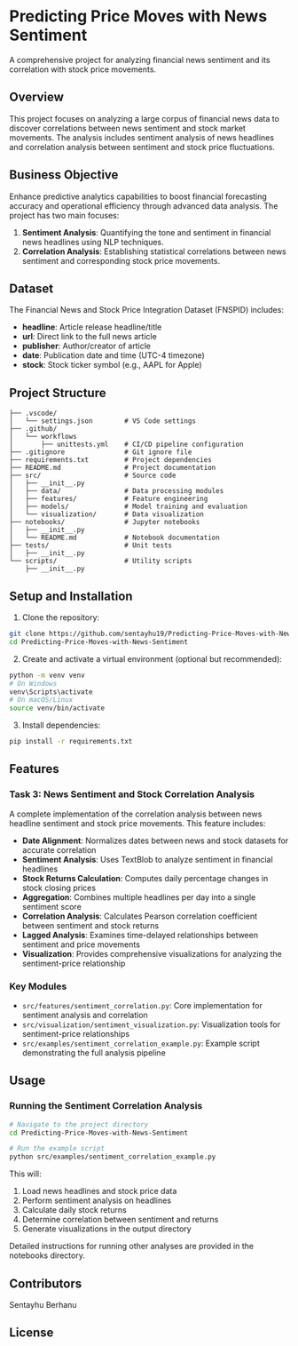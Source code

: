 # Predicting Price Moves with News Sentiment

A comprehensive project for analyzing financial news sentiment and its correlation with stock price movements.

## Overview

This project focuses on analyzing a large corpus of financial news data to discover correlations between news sentiment and stock market movements. The analysis includes sentiment analysis of news headlines and correlation analysis between sentiment and stock price fluctuations.

## Business Objective

Enhance predictive analytics capabilities to boost financial forecasting accuracy and operational efficiency through advanced data analysis. The project has two main focuses:

1. **Sentiment Analysis**: Quantifying the tone and sentiment in financial news headlines using NLP techniques.
2. **Correlation Analysis**: Establishing statistical correlations between news sentiment and corresponding stock price movements.

## Dataset

The Financial News and Stock Price Integration Dataset (FNSPID) includes:

- **headline**: Article release headline/title
- **url**: Direct link to the full news article
- **publisher**: Author/creator of article
- **date**: Publication date and time (UTC-4 timezone)
- **stock**: Stock ticker symbol (e.g., AAPL for Apple)

## Project Structure

```
├── .vscode/
│   └── settings.json        # VS Code settings
├── .github/
│   └── workflows
│       ├── unittests.yml    # CI/CD pipeline configuration
├── .gitignore               # Git ignore file
├── requirements.txt         # Project dependencies
├── README.md                # Project documentation
├── src/                     # Source code
│   ├── __init__.py
│   ├── data/                # Data processing modules
│   ├── features/            # Feature engineering
│   ├── models/              # Model training and evaluation
│   └── visualization/       # Data visualization
├── notebooks/               # Jupyter notebooks
│   ├── __init__.py
│   └── README.md            # Notebook documentation
├── tests/                   # Unit tests
│   ├── __init__.py
└── scripts/                 # Utility scripts
    ├── __init__.py
```

## Setup and Installation

1. Clone the repository:

```bash
git clone https://github.com/sentayhu19/Predicting-Price-Moves-with-News-Sentiment.git
cd Predicting-Price-Moves-with-News-Sentiment
```

2. Create and activate a virtual environment (optional but recommended):

```bash
python -m venv venv
# On Windows
venv\Scripts\activate
# On macOS/Linux
source venv/bin/activate
```

3. Install dependencies:

```bash
pip install -r requirements.txt
```

## Features

### Task 3: News Sentiment and Stock Correlation Analysis

A complete implementation of the correlation analysis between news headline sentiment and stock price movements. This feature includes:

- **Date Alignment**: Normalizes dates between news and stock datasets for accurate correlation
- **Sentiment Analysis**: Uses TextBlob to analyze sentiment in financial headlines
- **Stock Returns Calculation**: Computes daily percentage changes in stock closing prices
- **Aggregation**: Combines multiple headlines per day into a single sentiment score
- **Correlation Analysis**: Calculates Pearson correlation coefficient between sentiment and stock returns
- **Lagged Analysis**: Examines time-delayed relationships between sentiment and price movements
- **Visualization**: Provides comprehensive visualizations for analyzing the sentiment-price relationship

### Key Modules

- `src/features/sentiment_correlation.py`: Core implementation for sentiment analysis and correlation
- `src/visualization/sentiment_visualization.py`: Visualization tools for sentiment-price relationships
- `src/examples/sentiment_correlation_example.py`: Example script demonstrating the full analysis pipeline

## Usage

### Running the Sentiment Correlation Analysis

```bash
# Navigate to the project directory
cd Predicting-Price-Moves-with-News-Sentiment

# Run the example script
python src/examples/sentiment_correlation_example.py
```

This will:
1. Load news headlines and stock price data
2. Perform sentiment analysis on headlines
3. Calculate daily stock returns
4. Determine correlation between sentiment and returns
5. Generate visualizations in the output directory

Detailed instructions for running other analyses are provided in the notebooks directory.

## Contributors

Sentayhu Berhanu

## License
